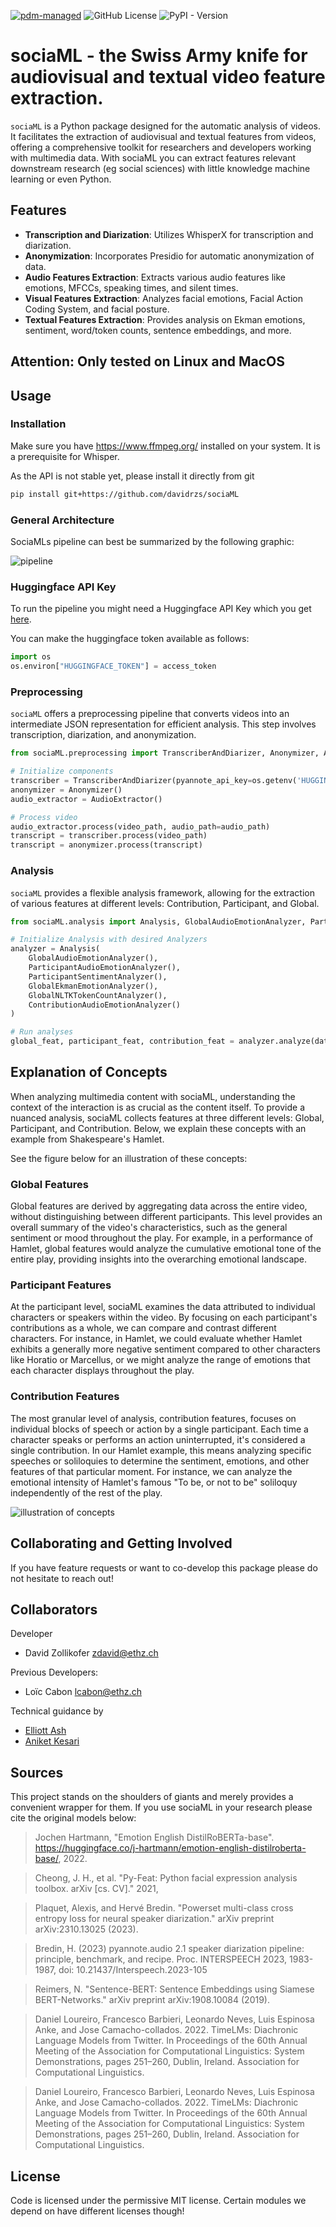 [![pdm-managed](https://img.shields.io/badge/pdm-managed-blueviolet)](https://pdm-project.org)
![GitHub License](https://img.shields.io/github/license/davidrzs/sociaML)
![PyPI - Version](https://img.shields.io/pypi/v/sociaML)

# sociaML - the Swiss Army knife for audiovisual and textual video feature extraction.

`sociaML` is a Python package designed for the automatic analysis of videos. It facilitates the extraction of audiovisual and textual features from videos, offering a comprehensive toolkit for researchers and developers working with multimedia data. With sociaML you can extract features relevant downstream research (eg social sciences) with little knowledge machine learning or even Python.

## Features

- **Transcription and Diarization**: Utilizes WhisperX for transcription and diarization.
- **Anonymization**: Incorporates Presidio for automatic anonymization of data.
- **Audio Features Extraction**: Extracts various audio features like emotions, MFCCs, speaking times, and silent times.
- **Visual Features Extraction**: Analyzes facial emotions, Facial Action Coding System, and facial posture.
- **Textual Features Extraction**: Provides analysis on Ekman emotions, sentiment, word/token counts, sentence embeddings, and more.


## Attention: Only tested on Linux and MacOS

## Usage


### Installation

Make sure you have https://www.ffmpeg.org/ installed on your system. It is a prerequisite for Whisper.

As the API is not stable yet, please install it directly from git

```bash
pip install git+https://github.com/davidrzs/sociaML
```

### General Architecture

SociaMLs pipeline can best be summarized by the following graphic:

![pipeline](https://raw.githubusercontent.com/davidrzs/sociaML/main/docs/images/pipeline.png?token=GHSAT0AAAAAACLXMZ3GTH4TYFX3ETB3LZWQZNDHXRA)


### Huggingface API Key

To run the pipeline you might need a Huggingface API Key which you get [here](https://huggingface.co/docs/hub/en/security-tokens).

You can make the huggingface token available as follows: 
```python
import os
os.environ["HUGGINGFACE_TOKEN"] = access_token
```

### Preprocessing

`sociaML` offers a preprocessing pipeline that converts videos into an intermediate JSON representation for efficient analysis. This step involves transcription, diarization, and anonymization.

```python
from sociaML.preprocessing import TranscriberAndDiarizer, Anonymizer, AudioExtractor

# Initialize components
transcriber = TranscriberAndDiarizer(pyannote_api_key=os.getenv('HUGGINGFACE_TOKEN'))
anonymizer = Anonymizer()
audio_extractor = AudioExtractor()

# Process video
audio_extractor.process(video_path, audio_path=audio_path)
transcript = transcriber.process(video_path)
transcript = anonymizer.process(transcript)
```

### Analysis

`sociaML` provides a flexible analysis framework, allowing for the extraction of various features at different levels: Contribution, Participant, and Global.

```python
from sociaML.analysis import Analysis, GlobalAudioEmotionAnalyzer, ParticipantAudioEmotionAnalyzer, ParticipantSentimentAnalyzer, GlobalEkmanEmotionAnalyzer, GlobalNLTKTokenCountAnalyzer, ContributionAudioEmotionAnalyzer

# Initialize Analysis with desired Analyzers
analyzer = Analysis(
    GlobalAudioEmotionAnalyzer(),
    ParticipantAudioEmotionAnalyzer(),
    ParticipantSentimentAnalyzer(),
    GlobalEkmanEmotionAnalyzer(), 
    GlobalNLTKTokenCountAnalyzer(), 
    ContributionAudioEmotionAnalyzer()
)

# Run analyses
global_feat, participant_feat, contribution_feat = analyzer.analyze(data_json, audio, sr, video)
```



## Explanation of Concepts

When analyzing multimedia content with sociaML, understanding the context of the interaction is as crucial as the content itself. To provide a nuanced analysis, sociaML collects features at three different levels: Global, Participant, and Contribution. Below, we explain these concepts with an example from Shakespeare's Hamlet.

See the figure below for an illustration of these concepts:

### Global Features

Global features are derived by aggregating data across the entire video, without distinguishing between different participants. This level provides an overall summary of the video's characteristics, such as the general sentiment or mood throughout the play. For example, in a performance of Hamlet, global features would analyze the cumulative emotional tone of the entire play, providing insights into the overarching emotional landscape.

### Participant Features

At the participant level, sociaML examines the data attributed to individual characters or speakers within the video. By focusing on each participant's contributions as a whole, we can compare and contrast different characters. For instance, in Hamlet, we could evaluate whether Hamlet exhibits a generally more negative sentiment compared to other characters like Horatio or Marcellus, or we might analyze the range of emotions that each character displays throughout the play.

### Contribution Features

The most granular level of analysis, contribution features, focuses on individual blocks of speech or action by a single participant. Each time a character speaks or performs an action uninterrupted, it's considered a single contribution. In our Hamlet example, this means analyzing specific speeches or soliloquies to determine the sentiment, emotions, and other features of that particular moment. For instance, we can analyze the emotional intensity of Hamlet's famous "To be, or not to be" soliloquy independently of the rest of the play.


![illustration of concepts](https://raw.githubusercontent.com/davidrzs/sociaML/main/docs/images/feature_matrix.png?token=GHSAT0AAAAAACLXMZ3H7UXHAADMIKXAKHZWZNDHXRA)

## Collaborating and Getting Involved 

If you have feature requests or want to co-develop this package please do not hesitate to reach out!


## Collaborators

Developer
- David Zollikofer zdavid@ethz.ch

Previous Developers:
- Loïc Cabon lcabon@ethz.ch

Technical guidance by 
- [Elliott Ash](https://elliottash.com/)
- [Aniket Kesari](https://www.aniketkesari.com/)



## Sources


This project stands on the shoulders of giants and merely provides a convenient wrapper for them. If you use sociaML in your research please cite the original models below:

> Jochen Hartmann, "Emotion English DistilRoBERTa-base". https://huggingface.co/j-hartmann/emotion-english-distilroberta-base/, 2022.

> Cheong, J. H., et al. "Py-Feat: Python facial expression analysis toolbox. arXiv [cs. CV]." 2021,

> Plaquet, Alexis, and Hervé Bredin. "Powerset multi-class cross entropy loss for neural speaker diarization." arXiv preprint arXiv:2310.13025 (2023).

> Bredin, H. (2023) pyannote.audio 2.1 speaker diarization pipeline: principle, benchmark, and recipe. Proc. INTERSPEECH 2023, 1983-1987, doi: 10.21437/Interspeech.2023-105

> Reimers, N. "Sentence-BERT: Sentence Embeddings using Siamese BERT-Networks." arXiv preprint arXiv:1908.10084 (2019).

> Daniel Loureiro, Francesco Barbieri, Leonardo Neves, Luis Espinosa Anke, and Jose Camacho-collados. 2022. TimeLMs: Diachronic Language Models from Twitter. In Proceedings of the 60th Annual Meeting of the Association for Computational Linguistics: System Demonstrations, pages 251–260, Dublin, Ireland. Association for Computational Linguistics.

> Daniel Loureiro, Francesco Barbieri, Leonardo Neves, Luis Espinosa Anke, and Jose Camacho-collados. 2022. TimeLMs: Diachronic Language Models from Twitter. In Proceedings of the 60th Annual Meeting of the Association for Computational Linguistics: System Demonstrations, pages 251–260, Dublin, Ireland. Association for Computational Linguistics.

## License

Code is licensed under the permissive MIT license. Certain modules we depend on have different licenses though!
